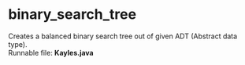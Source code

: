 # binary_search_tree
Creates a balanced binary search tree out of given ADT (Abstract data type).  
Runnable file: **Kayles.java**

